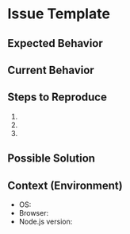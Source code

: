 # Issue Template

## Expected Behavior

## Current Behavior

## Steps to Reproduce

1.
2.
3.

## Possible Solution

## Context (Environment)

- OS:
- Browser:
- Node.js version:
